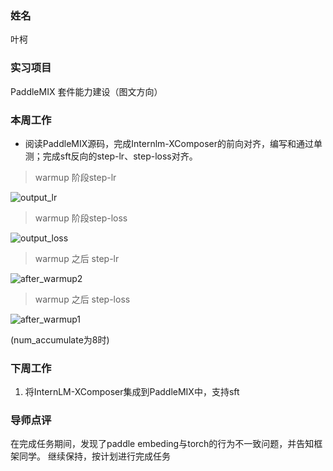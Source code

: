 ### 姓名

叶柯

### 实习项目

PaddleMIX 套件能力建设（图文方向）

### 本周工作

+ 阅读PaddleMIX源码，完成Internlm-XComposer的前向对齐，编写和通过单测；完成sft反向的step-lr、step-loss对齐。

> warmup 阶段step-lr

![output_lr](https://github.com/cocoshe/Camp/assets/69197635/097fdd86-3297-45e8-9a42-33817de30cd7)


> warmup 阶段step-loss

![output_loss](https://github.com/cocoshe/Camp/assets/69197635/3dfdc0d3-3219-46d7-852c-626f3d4df10d)

> warmup 之后 step-lr

![after_warmup2](https://github.com/cocoshe/Camp/assets/69197635/1c682041-5826-4d22-ad61-b676e5dc291b)


> warmup 之后 step-loss

![after_warmup1](https://github.com/cocoshe/Camp/assets/69197635/1f064ac0-50f1-465d-be0b-b8bb027b481c)

(num_accumulate为8时)

### 下周工作

1. 将InternLM-XComposer集成到PaddleMIX中，支持sft

### 导师点评
在完成任务期间，发现了paddle embeding与torch的行为不一致问题，并告知框架同学。
继续保持，按计划进行完成任务
